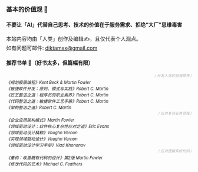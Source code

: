 ### 基本的价值观 💭

#### 不要让「AI」代替自己思考、技术的价值在于服务需求、拒绝“大厂”思维毒害
本站内容均由「人类」创作及编辑✍️，且仅代表个人观点。\
如有问题可邮件: diktamxx@gmail.com

#### 推荐书单 📖（好书太多，但篇幅有限）
<em style="float:right;font-size: 0.7em;color: #AEAEAE;">/ 开发人员的自我修养 /</em>\
<em style="float:left;font-size: 0.8em;">《规划极限编程》Kent Beck & Martin Fowler</em>\
<em style="float:left;font-size: 0.8em;">《敏捷软件开发：原则、模式与实践》Robert C. Martin</em>\
<em style="float:left;font-size: 0.8em;">《匠艺整洁之道：程序员的职业素养》Robert C. Martin</em>\
<em style="float:left;font-size: 0.8em;">《代码整洁之道：敏捷软件工艺手册》Robert C. Martin</em>\
<em style="float:left;font-size: 0.8em;">《架构整洁之道》Robert C. Martin</em>
\
<em style="float:right;font-size: 0.7em;color: #AEAEAE;">/ 应对复杂业务领域 /</em>\
<em style="float:left;font-size: 0.8em;">《企业应用架构模式》Martin Fowler</em>\
<em style="float:left;font-size: 0.8em;">《领域驱动设计：软件核心复杂性应对之道》Eric Evans</em>\
<em style="float:left;font-size: 0.8em;">《领域驱动设计精粹》Vaughn Vernon</em>\
<em style="float:left;font-size: 0.8em;">《实现领域驱动设计》Vaughn Vernon</em>\
<em style="float:left;font-size: 0.8em;">《领域驱动设计学习手册》Vlad Khononov</em>
\
<em style="float:right;font-size: 0.7em;color: #AEAEAE;">/ 应对遗留系统代码 /</em>\
<em style="float:left;font-size: 0.8em;">《重构：改善既有代码的设计》第2版 Martin Fowler</em>\
<em style="float:left;font-size: 0.8em;">《修改代码的艺术》Michael C. Feathers</em>

